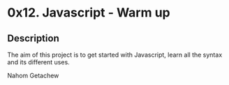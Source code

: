 # 0x12. Javascript - Warm up

## Description
The aim of this project is to get started with Javascript, learn all the syntax and its different uses.

Nahom Getachew